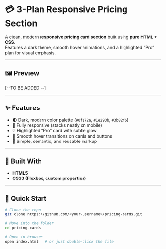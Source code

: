 # 💳 3-Plan Responsive Pricing Section

A clean, modern **responsive pricing card section** built using **pure HTML + CSS**.  
Features a dark theme, smooth hover animations, and a highlighted “Pro” plan for visual emphasis.

---

## 🖼️ Preview

[--TO BE ADDED --]

---

## ✨ Features

- 🌓 Dark, modern color palette (`#0f172a`, `#1e293b`, `#3b82f6`)
- 🎯 Fully responsive (stacks neatly on mobile)
- 💡 Highlighted “Pro” card with subtle glow
- 🎨 Smooth hover transitions on cards and buttons
- 🧩 Simple, semantic, and reusable markup

---

## 🧱 Built With

- **HTML5**
- **CSS3 (Flexbox, custom properties)**

---

## 🚀 Quick Start

```bash
# Clone the repo
git clone https://github.com/<your-username>/pricing-cards.git

# Move into the folder
cd pricing-cards

# Open in browser
open index.html   # or just double-click the file
```
